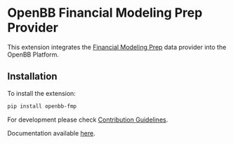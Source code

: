 # OpenBB Financial Modeling Prep Provider

This extension integrates the [Financial Modeling Prep](https://site.financialmodelingprep.com/) data provider into the OpenBB Platform.

## Installation

To install the extension:

```bash
pip install openbb-fmp
```

For development please check [Contribution Guidelines](https://github.com/OpenBB-finance/OpenBBTerminal/blob/develop/openbb_platform/CONTRIBUTING.md).

Documentation available [here](https://docs.openbb.co/platform).
